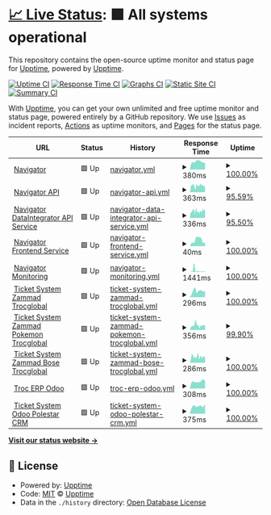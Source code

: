 # [📈 Live Status](https://upptime.github.io/upptime): <!--live status--> **🟩 All systems operational**

This repository contains the open-source uptime monitor and status page for [Upptime](https://upptime.js.org), powered by [Upptime](https://github.com/upptime/upptime).

[![Uptime CI](https://github.com/MobileInsight/Navigator-uptime/workflows/Uptime%20CI/badge.svg)](https://github.com/MobileInsight/Navigator-uptime/actions?query=workflow%3A%22Uptime+CI%22)
[![Response Time CI](https://github.com/MobileInsight/Navigator-uptime/workflows/Response%20Time%20CI/badge.svg)](https://github.com/MobileInsight/Navigator-uptime/actions?query=workflow%3A%22Response+Time+CI%22)
[![Graphs CI](https://github.com/MobileInsight/Navigator-uptime/workflows/Graphs%20CI/badge.svg)](https://github.com/MobileInsight/Navigator-uptime/actions?query=workflow%3A%22Graphs+CI%22)
[![Static Site CI](https://github.com/MobileInsight/Navigator-uptime/workflows/Static%20Site%20CI/badge.svg)](https://github.com/MobileInsight/Navigator-uptime/actions?query=workflow%3A%22Static+Site+CI%22)
[![Summary CI](https://github.com/MobileInsight/Navigator-uptime/workflows/Summary%20CI/badge.svg)](https://github.com/MobileInsight/Navigator-uptime/actions?query=workflow%3A%22Summary+CI%22)

With [Upptime](https://upptime.js.org), you can get your own unlimited and free uptime monitor and status page, powered entirely by a GitHub repository. We use [Issues](https://github.com/upptime/upptime/issues) as incident reports, [Actions](https://github.com/MobileInsight/Navigator-uptime/actions) as uptime monitors, and [Pages](https://upptime.github.io/upptime) for the status page.

<!--start: status pages-->
<!-- This summary is generated by Upptime (https://github.com/upptime/upptime) -->
<!-- Do not edit this manually, your changes will be overwritten -->
<!-- prettier-ignore -->
| URL | Status | History | Response Time | Uptime |
| --- | ------ | ------- | ------------- | ------ |
| <img alt="" src="https://icons.duckduckgo.com/ip3/navigator.trocdigital.io.ico" height="13"> [Navigator](https://navigator.trocdigital.io/ping) | 🟩 Up | [navigator.yml](https://github.com/Trocdigital/Navigator-uptime/commits/HEAD/history/navigator.yml) | <details><summary><img alt="Response time graph" src="./graphs/navigator/response-time-week.png" height="20"> 380ms</summary><br><a href="https://Trocdigital.github.io/Navigator-uptime/history/navigator"><img alt="Response time 314" src="https://img.shields.io/endpoint?url=https%3A%2F%2Fraw.githubusercontent.com%2FTrocdigital%2FNavigator-uptime%2FHEAD%2Fapi%2Fnavigator%2Fresponse-time.json"></a><br><a href="https://Trocdigital.github.io/Navigator-uptime/history/navigator"><img alt="24-hour response time 332" src="https://img.shields.io/endpoint?url=https%3A%2F%2Fraw.githubusercontent.com%2FTrocdigital%2FNavigator-uptime%2FHEAD%2Fapi%2Fnavigator%2Fresponse-time-day.json"></a><br><a href="https://Trocdigital.github.io/Navigator-uptime/history/navigator"><img alt="7-day response time 380" src="https://img.shields.io/endpoint?url=https%3A%2F%2Fraw.githubusercontent.com%2FTrocdigital%2FNavigator-uptime%2FHEAD%2Fapi%2Fnavigator%2Fresponse-time-week.json"></a><br><a href="https://Trocdigital.github.io/Navigator-uptime/history/navigator"><img alt="30-day response time 351" src="https://img.shields.io/endpoint?url=https%3A%2F%2Fraw.githubusercontent.com%2FTrocdigital%2FNavigator-uptime%2FHEAD%2Fapi%2Fnavigator%2Fresponse-time-month.json"></a><br><a href="https://Trocdigital.github.io/Navigator-uptime/history/navigator"><img alt="1-year response time 314" src="https://img.shields.io/endpoint?url=https%3A%2F%2Fraw.githubusercontent.com%2FTrocdigital%2FNavigator-uptime%2FHEAD%2Fapi%2Fnavigator%2Fresponse-time-year.json"></a></details> | <details><summary><a href="https://Trocdigital.github.io/Navigator-uptime/history/navigator">100.00%</a></summary><a href="https://Trocdigital.github.io/Navigator-uptime/history/navigator"><img alt="All-time uptime 69.80%" src="https://img.shields.io/endpoint?url=https%3A%2F%2Fraw.githubusercontent.com%2FTrocdigital%2FNavigator-uptime%2FHEAD%2Fapi%2Fnavigator%2Fuptime.json"></a><br><a href="https://Trocdigital.github.io/Navigator-uptime/history/navigator"><img alt="24-hour uptime 100.00%" src="https://img.shields.io/endpoint?url=https%3A%2F%2Fraw.githubusercontent.com%2FTrocdigital%2FNavigator-uptime%2FHEAD%2Fapi%2Fnavigator%2Fuptime-day.json"></a><br><a href="https://Trocdigital.github.io/Navigator-uptime/history/navigator"><img alt="7-day uptime 100.00%" src="https://img.shields.io/endpoint?url=https%3A%2F%2Fraw.githubusercontent.com%2FTrocdigital%2FNavigator-uptime%2FHEAD%2Fapi%2Fnavigator%2Fuptime-week.json"></a><br><a href="https://Trocdigital.github.io/Navigator-uptime/history/navigator"><img alt="30-day uptime 100.00%" src="https://img.shields.io/endpoint?url=https%3A%2F%2Fraw.githubusercontent.com%2FTrocdigital%2FNavigator-uptime%2FHEAD%2Fapi%2Fnavigator%2Fuptime-month.json"></a><br><a href="https://Trocdigital.github.io/Navigator-uptime/history/navigator"><img alt="1-year uptime 54.53%" src="https://img.shields.io/endpoint?url=https%3A%2F%2Fraw.githubusercontent.com%2FTrocdigital%2FNavigator-uptime%2FHEAD%2Fapi%2Fnavigator%2Fuptime-year.json"></a></details>
| <img alt="" src="https://icons.duckduckgo.com/ip3/api.trocdigital.io.ico" height="13"> [Navigator API](https://api.trocdigital.io/ping) | 🟩 Up | [navigator-api.yml](https://github.com/Trocdigital/Navigator-uptime/commits/HEAD/history/navigator-api.yml) | <details><summary><img alt="Response time graph" src="./graphs/navigator-api/response-time-week.png" height="20"> 363ms</summary><br><a href="https://Trocdigital.github.io/Navigator-uptime/history/navigator-api"><img alt="Response time 326" src="https://img.shields.io/endpoint?url=https%3A%2F%2Fraw.githubusercontent.com%2FTrocdigital%2FNavigator-uptime%2FHEAD%2Fapi%2Fnavigator-api%2Fresponse-time.json"></a><br><a href="https://Trocdigital.github.io/Navigator-uptime/history/navigator-api"><img alt="24-hour response time 315" src="https://img.shields.io/endpoint?url=https%3A%2F%2Fraw.githubusercontent.com%2FTrocdigital%2FNavigator-uptime%2FHEAD%2Fapi%2Fnavigator-api%2Fresponse-time-day.json"></a><br><a href="https://Trocdigital.github.io/Navigator-uptime/history/navigator-api"><img alt="7-day response time 363" src="https://img.shields.io/endpoint?url=https%3A%2F%2Fraw.githubusercontent.com%2FTrocdigital%2FNavigator-uptime%2FHEAD%2Fapi%2Fnavigator-api%2Fresponse-time-week.json"></a><br><a href="https://Trocdigital.github.io/Navigator-uptime/history/navigator-api"><img alt="30-day response time 363" src="https://img.shields.io/endpoint?url=https%3A%2F%2Fraw.githubusercontent.com%2FTrocdigital%2FNavigator-uptime%2FHEAD%2Fapi%2Fnavigator-api%2Fresponse-time-month.json"></a><br><a href="https://Trocdigital.github.io/Navigator-uptime/history/navigator-api"><img alt="1-year response time 384" src="https://img.shields.io/endpoint?url=https%3A%2F%2Fraw.githubusercontent.com%2FTrocdigital%2FNavigator-uptime%2FHEAD%2Fapi%2Fnavigator-api%2Fresponse-time-year.json"></a></details> | <details><summary><a href="https://Trocdigital.github.io/Navigator-uptime/history/navigator-api">95.59%</a></summary><a href="https://Trocdigital.github.io/Navigator-uptime/history/navigator-api"><img alt="All-time uptime 99.80%" src="https://img.shields.io/endpoint?url=https%3A%2F%2Fraw.githubusercontent.com%2FTrocdigital%2FNavigator-uptime%2FHEAD%2Fapi%2Fnavigator-api%2Fuptime.json"></a><br><a href="https://Trocdigital.github.io/Navigator-uptime/history/navigator-api"><img alt="24-hour uptime 95.53%" src="https://img.shields.io/endpoint?url=https%3A%2F%2Fraw.githubusercontent.com%2FTrocdigital%2FNavigator-uptime%2FHEAD%2Fapi%2Fnavigator-api%2Fuptime-day.json"></a><br><a href="https://Trocdigital.github.io/Navigator-uptime/history/navigator-api"><img alt="7-day uptime 95.59%" src="https://img.shields.io/endpoint?url=https%3A%2F%2Fraw.githubusercontent.com%2FTrocdigital%2FNavigator-uptime%2FHEAD%2Fapi%2Fnavigator-api%2Fuptime-week.json"></a><br><a href="https://Trocdigital.github.io/Navigator-uptime/history/navigator-api"><img alt="30-day uptime 95.72%" src="https://img.shields.io/endpoint?url=https%3A%2F%2Fraw.githubusercontent.com%2FTrocdigital%2FNavigator-uptime%2FHEAD%2Fapi%2Fnavigator-api%2Fuptime-month.json"></a><br><a href="https://Trocdigital.github.io/Navigator-uptime/history/navigator-api"><img alt="1-year uptime 99.55%" src="https://img.shields.io/endpoint?url=https%3A%2F%2Fraw.githubusercontent.com%2FTrocdigital%2FNavigator-uptime%2FHEAD%2Fapi%2Fnavigator-api%2Fuptime-year.json"></a></details>
| <img alt="" src="https://icons.duckduckgo.com/ip3/data.trocdigital.io.ico" height="13"> [Navigator DataIntegrator API Service](https://data.trocdigital.io/ping) | 🟩 Up | [navigator-data-integrator-api-service.yml](https://github.com/Trocdigital/Navigator-uptime/commits/HEAD/history/navigator-data-integrator-api-service.yml) | <details><summary><img alt="Response time graph" src="./graphs/navigator-data-integrator-api-service/response-time-week.png" height="20"> 336ms</summary><br><a href="https://Trocdigital.github.io/Navigator-uptime/history/navigator-data-integrator-api-service"><img alt="Response time 336" src="https://img.shields.io/endpoint?url=https%3A%2F%2Fraw.githubusercontent.com%2FTrocdigital%2FNavigator-uptime%2FHEAD%2Fapi%2Fnavigator-data-integrator-api-service%2Fresponse-time.json"></a><br><a href="https://Trocdigital.github.io/Navigator-uptime/history/navigator-data-integrator-api-service"><img alt="24-hour response time 392" src="https://img.shields.io/endpoint?url=https%3A%2F%2Fraw.githubusercontent.com%2FTrocdigital%2FNavigator-uptime%2FHEAD%2Fapi%2Fnavigator-data-integrator-api-service%2Fresponse-time-day.json"></a><br><a href="https://Trocdigital.github.io/Navigator-uptime/history/navigator-data-integrator-api-service"><img alt="7-day response time 336" src="https://img.shields.io/endpoint?url=https%3A%2F%2Fraw.githubusercontent.com%2FTrocdigital%2FNavigator-uptime%2FHEAD%2Fapi%2Fnavigator-data-integrator-api-service%2Fresponse-time-week.json"></a><br><a href="https://Trocdigital.github.io/Navigator-uptime/history/navigator-data-integrator-api-service"><img alt="30-day response time 349" src="https://img.shields.io/endpoint?url=https%3A%2F%2Fraw.githubusercontent.com%2FTrocdigital%2FNavigator-uptime%2FHEAD%2Fapi%2Fnavigator-data-integrator-api-service%2Fresponse-time-month.json"></a><br><a href="https://Trocdigital.github.io/Navigator-uptime/history/navigator-data-integrator-api-service"><img alt="1-year response time 370" src="https://img.shields.io/endpoint?url=https%3A%2F%2Fraw.githubusercontent.com%2FTrocdigital%2FNavigator-uptime%2FHEAD%2Fapi%2Fnavigator-data-integrator-api-service%2Fresponse-time-year.json"></a></details> | <details><summary><a href="https://Trocdigital.github.io/Navigator-uptime/history/navigator-data-integrator-api-service">95.50%</a></summary><a href="https://Trocdigital.github.io/Navigator-uptime/history/navigator-data-integrator-api-service"><img alt="All-time uptime 75.92%" src="https://img.shields.io/endpoint?url=https%3A%2F%2Fraw.githubusercontent.com%2FTrocdigital%2FNavigator-uptime%2FHEAD%2Fapi%2Fnavigator-data-integrator-api-service%2Fuptime.json"></a><br><a href="https://Trocdigital.github.io/Navigator-uptime/history/navigator-data-integrator-api-service"><img alt="24-hour uptime 94.88%" src="https://img.shields.io/endpoint?url=https%3A%2F%2Fraw.githubusercontent.com%2FTrocdigital%2FNavigator-uptime%2FHEAD%2Fapi%2Fnavigator-data-integrator-api-service%2Fuptime-day.json"></a><br><a href="https://Trocdigital.github.io/Navigator-uptime/history/navigator-data-integrator-api-service"><img alt="7-day uptime 95.50%" src="https://img.shields.io/endpoint?url=https%3A%2F%2Fraw.githubusercontent.com%2FTrocdigital%2FNavigator-uptime%2FHEAD%2Fapi%2Fnavigator-data-integrator-api-service%2Fuptime-week.json"></a><br><a href="https://Trocdigital.github.io/Navigator-uptime/history/navigator-data-integrator-api-service"><img alt="30-day uptime 95.64%" src="https://img.shields.io/endpoint?url=https%3A%2F%2Fraw.githubusercontent.com%2FTrocdigital%2FNavigator-uptime%2FHEAD%2Fapi%2Fnavigator-data-integrator-api-service%2Fuptime-month.json"></a><br><a href="https://Trocdigital.github.io/Navigator-uptime/history/navigator-data-integrator-api-service"><img alt="1-year uptime 54.06%" src="https://img.shields.io/endpoint?url=https%3A%2F%2Fraw.githubusercontent.com%2FTrocdigital%2FNavigator-uptime%2FHEAD%2Fapi%2Fnavigator-data-integrator-api-service%2Fuptime-year.json"></a></details>
| <img alt="" src="https://icons.duckduckgo.com/ip3/navigator.trocdigital.io.ico" height="13"> [Navigator Frontend Service](https://navigator.trocdigital.io/) | 🟩 Up | [navigator-frontend-service.yml](https://github.com/Trocdigital/Navigator-uptime/commits/HEAD/history/navigator-frontend-service.yml) | <details><summary><img alt="Response time graph" src="./graphs/navigator-frontend-service/response-time-week.png" height="20"> 40ms</summary><br><a href="https://Trocdigital.github.io/Navigator-uptime/history/navigator-frontend-service"><img alt="Response time 129" src="https://img.shields.io/endpoint?url=https%3A%2F%2Fraw.githubusercontent.com%2FTrocdigital%2FNavigator-uptime%2FHEAD%2Fapi%2Fnavigator-frontend-service%2Fresponse-time.json"></a><br><a href="https://Trocdigital.github.io/Navigator-uptime/history/navigator-frontend-service"><img alt="24-hour response time 25" src="https://img.shields.io/endpoint?url=https%3A%2F%2Fraw.githubusercontent.com%2FTrocdigital%2FNavigator-uptime%2FHEAD%2Fapi%2Fnavigator-frontend-service%2Fresponse-time-day.json"></a><br><a href="https://Trocdigital.github.io/Navigator-uptime/history/navigator-frontend-service"><img alt="7-day response time 40" src="https://img.shields.io/endpoint?url=https%3A%2F%2Fraw.githubusercontent.com%2FTrocdigital%2FNavigator-uptime%2FHEAD%2Fapi%2Fnavigator-frontend-service%2Fresponse-time-week.json"></a><br><a href="https://Trocdigital.github.io/Navigator-uptime/history/navigator-frontend-service"><img alt="30-day response time 34" src="https://img.shields.io/endpoint?url=https%3A%2F%2Fraw.githubusercontent.com%2FTrocdigital%2FNavigator-uptime%2FHEAD%2Fapi%2Fnavigator-frontend-service%2Fresponse-time-month.json"></a><br><a href="https://Trocdigital.github.io/Navigator-uptime/history/navigator-frontend-service"><img alt="1-year response time 56" src="https://img.shields.io/endpoint?url=https%3A%2F%2Fraw.githubusercontent.com%2FTrocdigital%2FNavigator-uptime%2FHEAD%2Fapi%2Fnavigator-frontend-service%2Fresponse-time-year.json"></a></details> | <details><summary><a href="https://Trocdigital.github.io/Navigator-uptime/history/navigator-frontend-service">100.00%</a></summary><a href="https://Trocdigital.github.io/Navigator-uptime/history/navigator-frontend-service"><img alt="All-time uptime 75.79%" src="https://img.shields.io/endpoint?url=https%3A%2F%2Fraw.githubusercontent.com%2FTrocdigital%2FNavigator-uptime%2FHEAD%2Fapi%2Fnavigator-frontend-service%2Fuptime.json"></a><br><a href="https://Trocdigital.github.io/Navigator-uptime/history/navigator-frontend-service"><img alt="24-hour uptime 100.00%" src="https://img.shields.io/endpoint?url=https%3A%2F%2Fraw.githubusercontent.com%2FTrocdigital%2FNavigator-uptime%2FHEAD%2Fapi%2Fnavigator-frontend-service%2Fuptime-day.json"></a><br><a href="https://Trocdigital.github.io/Navigator-uptime/history/navigator-frontend-service"><img alt="7-day uptime 100.00%" src="https://img.shields.io/endpoint?url=https%3A%2F%2Fraw.githubusercontent.com%2FTrocdigital%2FNavigator-uptime%2FHEAD%2Fapi%2Fnavigator-frontend-service%2Fuptime-week.json"></a><br><a href="https://Trocdigital.github.io/Navigator-uptime/history/navigator-frontend-service"><img alt="30-day uptime 100.00%" src="https://img.shields.io/endpoint?url=https%3A%2F%2Fraw.githubusercontent.com%2FTrocdigital%2FNavigator-uptime%2FHEAD%2Fapi%2Fnavigator-frontend-service%2Fuptime-month.json"></a><br><a href="https://Trocdigital.github.io/Navigator-uptime/history/navigator-frontend-service"><img alt="1-year uptime 54.39%" src="https://img.shields.io/endpoint?url=https%3A%2F%2Fraw.githubusercontent.com%2FTrocdigital%2FNavigator-uptime%2FHEAD%2Fapi%2Fnavigator-frontend-service%2Fuptime-year.json"></a></details>
| <img alt="" src="https://icons.duckduckgo.com/ip3/monitor.trocdigital.io.ico" height="13"> [Navigator Monitoring](https://monitor.trocdigital.io/) | 🟩 Up | [navigator-monitoring.yml](https://github.com/Trocdigital/Navigator-uptime/commits/HEAD/history/navigator-monitoring.yml) | <details><summary><img alt="Response time graph" src="./graphs/navigator-monitoring/response-time-week.png" height="20"> 1441ms</summary><br><a href="https://Trocdigital.github.io/Navigator-uptime/history/navigator-monitoring"><img alt="Response time 614" src="https://img.shields.io/endpoint?url=https%3A%2F%2Fraw.githubusercontent.com%2FTrocdigital%2FNavigator-uptime%2FHEAD%2Fapi%2Fnavigator-monitoring%2Fresponse-time.json"></a><br><a href="https://Trocdigital.github.io/Navigator-uptime/history/navigator-monitoring"><img alt="24-hour response time 367" src="https://img.shields.io/endpoint?url=https%3A%2F%2Fraw.githubusercontent.com%2FTrocdigital%2FNavigator-uptime%2FHEAD%2Fapi%2Fnavigator-monitoring%2Fresponse-time-day.json"></a><br><a href="https://Trocdigital.github.io/Navigator-uptime/history/navigator-monitoring"><img alt="7-day response time 1441" src="https://img.shields.io/endpoint?url=https%3A%2F%2Fraw.githubusercontent.com%2FTrocdigital%2FNavigator-uptime%2FHEAD%2Fapi%2Fnavigator-monitoring%2Fresponse-time-week.json"></a><br><a href="https://Trocdigital.github.io/Navigator-uptime/history/navigator-monitoring"><img alt="30-day response time 840" src="https://img.shields.io/endpoint?url=https%3A%2F%2Fraw.githubusercontent.com%2FTrocdigital%2FNavigator-uptime%2FHEAD%2Fapi%2Fnavigator-monitoring%2Fresponse-time-month.json"></a><br><a href="https://Trocdigital.github.io/Navigator-uptime/history/navigator-monitoring"><img alt="1-year response time 614" src="https://img.shields.io/endpoint?url=https%3A%2F%2Fraw.githubusercontent.com%2FTrocdigital%2FNavigator-uptime%2FHEAD%2Fapi%2Fnavigator-monitoring%2Fresponse-time-year.json"></a></details> | <details><summary><a href="https://Trocdigital.github.io/Navigator-uptime/history/navigator-monitoring">100.00%</a></summary><a href="https://Trocdigital.github.io/Navigator-uptime/history/navigator-monitoring"><img alt="All-time uptime 100.00%" src="https://img.shields.io/endpoint?url=https%3A%2F%2Fraw.githubusercontent.com%2FTrocdigital%2FNavigator-uptime%2FHEAD%2Fapi%2Fnavigator-monitoring%2Fuptime.json"></a><br><a href="https://Trocdigital.github.io/Navigator-uptime/history/navigator-monitoring"><img alt="24-hour uptime 100.00%" src="https://img.shields.io/endpoint?url=https%3A%2F%2Fraw.githubusercontent.com%2FTrocdigital%2FNavigator-uptime%2FHEAD%2Fapi%2Fnavigator-monitoring%2Fuptime-day.json"></a><br><a href="https://Trocdigital.github.io/Navigator-uptime/history/navigator-monitoring"><img alt="7-day uptime 100.00%" src="https://img.shields.io/endpoint?url=https%3A%2F%2Fraw.githubusercontent.com%2FTrocdigital%2FNavigator-uptime%2FHEAD%2Fapi%2Fnavigator-monitoring%2Fuptime-week.json"></a><br><a href="https://Trocdigital.github.io/Navigator-uptime/history/navigator-monitoring"><img alt="30-day uptime 100.00%" src="https://img.shields.io/endpoint?url=https%3A%2F%2Fraw.githubusercontent.com%2FTrocdigital%2FNavigator-uptime%2FHEAD%2Fapi%2Fnavigator-monitoring%2Fuptime-month.json"></a><br><a href="https://Trocdigital.github.io/Navigator-uptime/history/navigator-monitoring"><img alt="1-year uptime 100.00%" src="https://img.shields.io/endpoint?url=https%3A%2F%2Fraw.githubusercontent.com%2FTrocdigital%2FNavigator-uptime%2FHEAD%2Fapi%2Fnavigator-monitoring%2Fuptime-year.json"></a></details>
| <img alt="" src="https://icons.duckduckgo.com/ip3/support.trocdigital.io.ico" height="13"> [Ticket System  Zammad Trocglobal](https://support.trocdigital.io/) | 🟩 Up | [ticket-system-zammad-trocglobal.yml](https://github.com/Trocdigital/Navigator-uptime/commits/HEAD/history/ticket-system-zammad-trocglobal.yml) | <details><summary><img alt="Response time graph" src="./graphs/ticket-system-zammad-trocglobal/response-time-week.png" height="20"> 296ms</summary><br><a href="https://Trocdigital.github.io/Navigator-uptime/history/ticket-system-zammad-trocglobal"><img alt="Response time 293" src="https://img.shields.io/endpoint?url=https%3A%2F%2Fraw.githubusercontent.com%2FTrocdigital%2FNavigator-uptime%2FHEAD%2Fapi%2Fticket-system-zammad-trocglobal%2Fresponse-time.json"></a><br><a href="https://Trocdigital.github.io/Navigator-uptime/history/ticket-system-zammad-trocglobal"><img alt="24-hour response time 306" src="https://img.shields.io/endpoint?url=https%3A%2F%2Fraw.githubusercontent.com%2FTrocdigital%2FNavigator-uptime%2FHEAD%2Fapi%2Fticket-system-zammad-trocglobal%2Fresponse-time-day.json"></a><br><a href="https://Trocdigital.github.io/Navigator-uptime/history/ticket-system-zammad-trocglobal"><img alt="7-day response time 296" src="https://img.shields.io/endpoint?url=https%3A%2F%2Fraw.githubusercontent.com%2FTrocdigital%2FNavigator-uptime%2FHEAD%2Fapi%2Fticket-system-zammad-trocglobal%2Fresponse-time-week.json"></a><br><a href="https://Trocdigital.github.io/Navigator-uptime/history/ticket-system-zammad-trocglobal"><img alt="30-day response time 302" src="https://img.shields.io/endpoint?url=https%3A%2F%2Fraw.githubusercontent.com%2FTrocdigital%2FNavigator-uptime%2FHEAD%2Fapi%2Fticket-system-zammad-trocglobal%2Fresponse-time-month.json"></a><br><a href="https://Trocdigital.github.io/Navigator-uptime/history/ticket-system-zammad-trocglobal"><img alt="1-year response time 293" src="https://img.shields.io/endpoint?url=https%3A%2F%2Fraw.githubusercontent.com%2FTrocdigital%2FNavigator-uptime%2FHEAD%2Fapi%2Fticket-system-zammad-trocglobal%2Fresponse-time-year.json"></a></details> | <details><summary><a href="https://Trocdigital.github.io/Navigator-uptime/history/ticket-system-zammad-trocglobal">100.00%</a></summary><a href="https://Trocdigital.github.io/Navigator-uptime/history/ticket-system-zammad-trocglobal"><img alt="All-time uptime 98.57%" src="https://img.shields.io/endpoint?url=https%3A%2F%2Fraw.githubusercontent.com%2FTrocdigital%2FNavigator-uptime%2FHEAD%2Fapi%2Fticket-system-zammad-trocglobal%2Fuptime.json"></a><br><a href="https://Trocdigital.github.io/Navigator-uptime/history/ticket-system-zammad-trocglobal"><img alt="24-hour uptime 100.00%" src="https://img.shields.io/endpoint?url=https%3A%2F%2Fraw.githubusercontent.com%2FTrocdigital%2FNavigator-uptime%2FHEAD%2Fapi%2Fticket-system-zammad-trocglobal%2Fuptime-day.json"></a><br><a href="https://Trocdigital.github.io/Navigator-uptime/history/ticket-system-zammad-trocglobal"><img alt="7-day uptime 100.00%" src="https://img.shields.io/endpoint?url=https%3A%2F%2Fraw.githubusercontent.com%2FTrocdigital%2FNavigator-uptime%2FHEAD%2Fapi%2Fticket-system-zammad-trocglobal%2Fuptime-week.json"></a><br><a href="https://Trocdigital.github.io/Navigator-uptime/history/ticket-system-zammad-trocglobal"><img alt="30-day uptime 96.85%" src="https://img.shields.io/endpoint?url=https%3A%2F%2Fraw.githubusercontent.com%2FTrocdigital%2FNavigator-uptime%2FHEAD%2Fapi%2Fticket-system-zammad-trocglobal%2Fuptime-month.json"></a><br><a href="https://Trocdigital.github.io/Navigator-uptime/history/ticket-system-zammad-trocglobal"><img alt="1-year uptime 98.57%" src="https://img.shields.io/endpoint?url=https%3A%2F%2Fraw.githubusercontent.com%2FTrocdigital%2FNavigator-uptime%2FHEAD%2Fapi%2Fticket-system-zammad-trocglobal%2Fuptime-year.json"></a></details>
| <img alt="" src="https://icons.duckduckgo.com/ip3/pokemon.tickets.trocdigital.io.ico" height="13"> [Ticket System  Zammad Pokemon Trocglobal](https://pokemon.tickets.trocdigital.io/) | 🟩 Up | [ticket-system-zammad-pokemon-trocglobal.yml](https://github.com/Trocdigital/Navigator-uptime/commits/HEAD/history/ticket-system-zammad-pokemon-trocglobal.yml) | <details><summary><img alt="Response time graph" src="./graphs/ticket-system-zammad-pokemon-trocglobal/response-time-week.png" height="20"> 356ms</summary><br><a href="https://Trocdigital.github.io/Navigator-uptime/history/ticket-system-zammad-pokemon-trocglobal"><img alt="Response time 372" src="https://img.shields.io/endpoint?url=https%3A%2F%2Fraw.githubusercontent.com%2FTrocdigital%2FNavigator-uptime%2FHEAD%2Fapi%2Fticket-system-zammad-pokemon-trocglobal%2Fresponse-time.json"></a><br><a href="https://Trocdigital.github.io/Navigator-uptime/history/ticket-system-zammad-pokemon-trocglobal"><img alt="24-hour response time 334" src="https://img.shields.io/endpoint?url=https%3A%2F%2Fraw.githubusercontent.com%2FTrocdigital%2FNavigator-uptime%2FHEAD%2Fapi%2Fticket-system-zammad-pokemon-trocglobal%2Fresponse-time-day.json"></a><br><a href="https://Trocdigital.github.io/Navigator-uptime/history/ticket-system-zammad-pokemon-trocglobal"><img alt="7-day response time 356" src="https://img.shields.io/endpoint?url=https%3A%2F%2Fraw.githubusercontent.com%2FTrocdigital%2FNavigator-uptime%2FHEAD%2Fapi%2Fticket-system-zammad-pokemon-trocglobal%2Fresponse-time-week.json"></a><br><a href="https://Trocdigital.github.io/Navigator-uptime/history/ticket-system-zammad-pokemon-trocglobal"><img alt="30-day response time 306" src="https://img.shields.io/endpoint?url=https%3A%2F%2Fraw.githubusercontent.com%2FTrocdigital%2FNavigator-uptime%2FHEAD%2Fapi%2Fticket-system-zammad-pokemon-trocglobal%2Fresponse-time-month.json"></a><br><a href="https://Trocdigital.github.io/Navigator-uptime/history/ticket-system-zammad-pokemon-trocglobal"><img alt="1-year response time 372" src="https://img.shields.io/endpoint?url=https%3A%2F%2Fraw.githubusercontent.com%2FTrocdigital%2FNavigator-uptime%2FHEAD%2Fapi%2Fticket-system-zammad-pokemon-trocglobal%2Fresponse-time-year.json"></a></details> | <details><summary><a href="https://Trocdigital.github.io/Navigator-uptime/history/ticket-system-zammad-pokemon-trocglobal">99.90%</a></summary><a href="https://Trocdigital.github.io/Navigator-uptime/history/ticket-system-zammad-pokemon-trocglobal"><img alt="All-time uptime 99.66%" src="https://img.shields.io/endpoint?url=https%3A%2F%2Fraw.githubusercontent.com%2FTrocdigital%2FNavigator-uptime%2FHEAD%2Fapi%2Fticket-system-zammad-pokemon-trocglobal%2Fuptime.json"></a><br><a href="https://Trocdigital.github.io/Navigator-uptime/history/ticket-system-zammad-pokemon-trocglobal"><img alt="24-hour uptime 100.00%" src="https://img.shields.io/endpoint?url=https%3A%2F%2Fraw.githubusercontent.com%2FTrocdigital%2FNavigator-uptime%2FHEAD%2Fapi%2Fticket-system-zammad-pokemon-trocglobal%2Fuptime-day.json"></a><br><a href="https://Trocdigital.github.io/Navigator-uptime/history/ticket-system-zammad-pokemon-trocglobal"><img alt="7-day uptime 99.90%" src="https://img.shields.io/endpoint?url=https%3A%2F%2Fraw.githubusercontent.com%2FTrocdigital%2FNavigator-uptime%2FHEAD%2Fapi%2Fticket-system-zammad-pokemon-trocglobal%2Fuptime-week.json"></a><br><a href="https://Trocdigital.github.io/Navigator-uptime/history/ticket-system-zammad-pokemon-trocglobal"><img alt="30-day uptime 99.43%" src="https://img.shields.io/endpoint?url=https%3A%2F%2Fraw.githubusercontent.com%2FTrocdigital%2FNavigator-uptime%2FHEAD%2Fapi%2Fticket-system-zammad-pokemon-trocglobal%2Fuptime-month.json"></a><br><a href="https://Trocdigital.github.io/Navigator-uptime/history/ticket-system-zammad-pokemon-trocglobal"><img alt="1-year uptime 99.66%" src="https://img.shields.io/endpoint?url=https%3A%2F%2Fraw.githubusercontent.com%2FTrocdigital%2FNavigator-uptime%2FHEAD%2Fapi%2Fticket-system-zammad-pokemon-trocglobal%2Fuptime-year.json"></a></details>
| <img alt="" src="https://icons.duckduckgo.com/ip3/bose.tickets.trocdigital.io.ico" height="13"> [Ticket System  Zammad Bose Trocglobal](https://bose.tickets.trocdigital.io/) | 🟩 Up | [ticket-system-zammad-bose-trocglobal.yml](https://github.com/Trocdigital/Navigator-uptime/commits/HEAD/history/ticket-system-zammad-bose-trocglobal.yml) | <details><summary><img alt="Response time graph" src="./graphs/ticket-system-zammad-bose-trocglobal/response-time-week.png" height="20"> 286ms</summary><br><a href="https://Trocdigital.github.io/Navigator-uptime/history/ticket-system-zammad-bose-trocglobal"><img alt="Response time 370" src="https://img.shields.io/endpoint?url=https%3A%2F%2Fraw.githubusercontent.com%2FTrocdigital%2FNavigator-uptime%2FHEAD%2Fapi%2Fticket-system-zammad-bose-trocglobal%2Fresponse-time.json"></a><br><a href="https://Trocdigital.github.io/Navigator-uptime/history/ticket-system-zammad-bose-trocglobal"><img alt="24-hour response time 294" src="https://img.shields.io/endpoint?url=https%3A%2F%2Fraw.githubusercontent.com%2FTrocdigital%2FNavigator-uptime%2FHEAD%2Fapi%2Fticket-system-zammad-bose-trocglobal%2Fresponse-time-day.json"></a><br><a href="https://Trocdigital.github.io/Navigator-uptime/history/ticket-system-zammad-bose-trocglobal"><img alt="7-day response time 286" src="https://img.shields.io/endpoint?url=https%3A%2F%2Fraw.githubusercontent.com%2FTrocdigital%2FNavigator-uptime%2FHEAD%2Fapi%2Fticket-system-zammad-bose-trocglobal%2Fresponse-time-week.json"></a><br><a href="https://Trocdigital.github.io/Navigator-uptime/history/ticket-system-zammad-bose-trocglobal"><img alt="30-day response time 313" src="https://img.shields.io/endpoint?url=https%3A%2F%2Fraw.githubusercontent.com%2FTrocdigital%2FNavigator-uptime%2FHEAD%2Fapi%2Fticket-system-zammad-bose-trocglobal%2Fresponse-time-month.json"></a><br><a href="https://Trocdigital.github.io/Navigator-uptime/history/ticket-system-zammad-bose-trocglobal"><img alt="1-year response time 370" src="https://img.shields.io/endpoint?url=https%3A%2F%2Fraw.githubusercontent.com%2FTrocdigital%2FNavigator-uptime%2FHEAD%2Fapi%2Fticket-system-zammad-bose-trocglobal%2Fresponse-time-year.json"></a></details> | <details><summary><a href="https://Trocdigital.github.io/Navigator-uptime/history/ticket-system-zammad-bose-trocglobal">100.00%</a></summary><a href="https://Trocdigital.github.io/Navigator-uptime/history/ticket-system-zammad-bose-trocglobal"><img alt="All-time uptime 99.98%" src="https://img.shields.io/endpoint?url=https%3A%2F%2Fraw.githubusercontent.com%2FTrocdigital%2FNavigator-uptime%2FHEAD%2Fapi%2Fticket-system-zammad-bose-trocglobal%2Fuptime.json"></a><br><a href="https://Trocdigital.github.io/Navigator-uptime/history/ticket-system-zammad-bose-trocglobal"><img alt="24-hour uptime 100.00%" src="https://img.shields.io/endpoint?url=https%3A%2F%2Fraw.githubusercontent.com%2FTrocdigital%2FNavigator-uptime%2FHEAD%2Fapi%2Fticket-system-zammad-bose-trocglobal%2Fuptime-day.json"></a><br><a href="https://Trocdigital.github.io/Navigator-uptime/history/ticket-system-zammad-bose-trocglobal"><img alt="7-day uptime 100.00%" src="https://img.shields.io/endpoint?url=https%3A%2F%2Fraw.githubusercontent.com%2FTrocdigital%2FNavigator-uptime%2FHEAD%2Fapi%2Fticket-system-zammad-bose-trocglobal%2Fuptime-week.json"></a><br><a href="https://Trocdigital.github.io/Navigator-uptime/history/ticket-system-zammad-bose-trocglobal"><img alt="30-day uptime 100.00%" src="https://img.shields.io/endpoint?url=https%3A%2F%2Fraw.githubusercontent.com%2FTrocdigital%2FNavigator-uptime%2FHEAD%2Fapi%2Fticket-system-zammad-bose-trocglobal%2Fuptime-month.json"></a><br><a href="https://Trocdigital.github.io/Navigator-uptime/history/ticket-system-zammad-bose-trocglobal"><img alt="1-year uptime 99.98%" src="https://img.shields.io/endpoint?url=https%3A%2F%2Fraw.githubusercontent.com%2FTrocdigital%2FNavigator-uptime%2FHEAD%2Fapi%2Fticket-system-zammad-bose-trocglobal%2Fuptime-year.json"></a></details>
| <img alt="" src="https://icons.duckduckgo.com/ip3/troc.erp.trocdigital.io.ico" height="13"> [Troc ERP Odoo](https://troc.erp.trocdigital.io/web/login) | 🟩 Up | [troc-erp-odoo.yml](https://github.com/Trocdigital/Navigator-uptime/commits/HEAD/history/troc-erp-odoo.yml) | <details><summary><img alt="Response time graph" src="./graphs/troc-erp-odoo/response-time-week.png" height="20"> 308ms</summary><br><a href="https://Trocdigital.github.io/Navigator-uptime/history/troc-erp-odoo"><img alt="Response time 254" src="https://img.shields.io/endpoint?url=https%3A%2F%2Fraw.githubusercontent.com%2FTrocdigital%2FNavigator-uptime%2FHEAD%2Fapi%2Ftroc-erp-odoo%2Fresponse-time.json"></a><br><a href="https://Trocdigital.github.io/Navigator-uptime/history/troc-erp-odoo"><img alt="24-hour response time 324" src="https://img.shields.io/endpoint?url=https%3A%2F%2Fraw.githubusercontent.com%2FTrocdigital%2FNavigator-uptime%2FHEAD%2Fapi%2Ftroc-erp-odoo%2Fresponse-time-day.json"></a><br><a href="https://Trocdigital.github.io/Navigator-uptime/history/troc-erp-odoo"><img alt="7-day response time 308" src="https://img.shields.io/endpoint?url=https%3A%2F%2Fraw.githubusercontent.com%2FTrocdigital%2FNavigator-uptime%2FHEAD%2Fapi%2Ftroc-erp-odoo%2Fresponse-time-week.json"></a><br><a href="https://Trocdigital.github.io/Navigator-uptime/history/troc-erp-odoo"><img alt="30-day response time 260" src="https://img.shields.io/endpoint?url=https%3A%2F%2Fraw.githubusercontent.com%2FTrocdigital%2FNavigator-uptime%2FHEAD%2Fapi%2Ftroc-erp-odoo%2Fresponse-time-month.json"></a><br><a href="https://Trocdigital.github.io/Navigator-uptime/history/troc-erp-odoo"><img alt="1-year response time 254" src="https://img.shields.io/endpoint?url=https%3A%2F%2Fraw.githubusercontent.com%2FTrocdigital%2FNavigator-uptime%2FHEAD%2Fapi%2Ftroc-erp-odoo%2Fresponse-time-year.json"></a></details> | <details><summary><a href="https://Trocdigital.github.io/Navigator-uptime/history/troc-erp-odoo">100.00%</a></summary><a href="https://Trocdigital.github.io/Navigator-uptime/history/troc-erp-odoo"><img alt="All-time uptime 100.00%" src="https://img.shields.io/endpoint?url=https%3A%2F%2Fraw.githubusercontent.com%2FTrocdigital%2FNavigator-uptime%2FHEAD%2Fapi%2Ftroc-erp-odoo%2Fuptime.json"></a><br><a href="https://Trocdigital.github.io/Navigator-uptime/history/troc-erp-odoo"><img alt="24-hour uptime 100.00%" src="https://img.shields.io/endpoint?url=https%3A%2F%2Fraw.githubusercontent.com%2FTrocdigital%2FNavigator-uptime%2FHEAD%2Fapi%2Ftroc-erp-odoo%2Fuptime-day.json"></a><br><a href="https://Trocdigital.github.io/Navigator-uptime/history/troc-erp-odoo"><img alt="7-day uptime 100.00%" src="https://img.shields.io/endpoint?url=https%3A%2F%2Fraw.githubusercontent.com%2FTrocdigital%2FNavigator-uptime%2FHEAD%2Fapi%2Ftroc-erp-odoo%2Fuptime-week.json"></a><br><a href="https://Trocdigital.github.io/Navigator-uptime/history/troc-erp-odoo"><img alt="30-day uptime 100.00%" src="https://img.shields.io/endpoint?url=https%3A%2F%2Fraw.githubusercontent.com%2FTrocdigital%2FNavigator-uptime%2FHEAD%2Fapi%2Ftroc-erp-odoo%2Fuptime-month.json"></a><br><a href="https://Trocdigital.github.io/Navigator-uptime/history/troc-erp-odoo"><img alt="1-year uptime 100.00%" src="https://img.shields.io/endpoint?url=https%3A%2F%2Fraw.githubusercontent.com%2FTrocdigital%2FNavigator-uptime%2FHEAD%2Fapi%2Ftroc-erp-odoo%2Fuptime-year.json"></a></details>
| <img alt="" src="https://icons.duckduckgo.com/ip3/crm.polestarpilates.com.ico" height="13"> [Ticket System  Odoo Polestar CRM](https://crm.polestarpilates.com/web/login/) | 🟩 Up | [ticket-system-odoo-polestar-crm.yml](https://github.com/Trocdigital/Navigator-uptime/commits/HEAD/history/ticket-system-odoo-polestar-crm.yml) | <details><summary><img alt="Response time graph" src="./graphs/ticket-system-odoo-polestar-crm/response-time-week.png" height="20"> 375ms</summary><br><a href="https://Trocdigital.github.io/Navigator-uptime/history/ticket-system-odoo-polestar-crm"><img alt="Response time 310" src="https://img.shields.io/endpoint?url=https%3A%2F%2Fraw.githubusercontent.com%2FTrocdigital%2FNavigator-uptime%2FHEAD%2Fapi%2Fticket-system-odoo-polestar-crm%2Fresponse-time.json"></a><br><a href="https://Trocdigital.github.io/Navigator-uptime/history/ticket-system-odoo-polestar-crm"><img alt="24-hour response time 474" src="https://img.shields.io/endpoint?url=https%3A%2F%2Fraw.githubusercontent.com%2FTrocdigital%2FNavigator-uptime%2FHEAD%2Fapi%2Fticket-system-odoo-polestar-crm%2Fresponse-time-day.json"></a><br><a href="https://Trocdigital.github.io/Navigator-uptime/history/ticket-system-odoo-polestar-crm"><img alt="7-day response time 375" src="https://img.shields.io/endpoint?url=https%3A%2F%2Fraw.githubusercontent.com%2FTrocdigital%2FNavigator-uptime%2FHEAD%2Fapi%2Fticket-system-odoo-polestar-crm%2Fresponse-time-week.json"></a><br><a href="https://Trocdigital.github.io/Navigator-uptime/history/ticket-system-odoo-polestar-crm"><img alt="30-day response time 315" src="https://img.shields.io/endpoint?url=https%3A%2F%2Fraw.githubusercontent.com%2FTrocdigital%2FNavigator-uptime%2FHEAD%2Fapi%2Fticket-system-odoo-polestar-crm%2Fresponse-time-month.json"></a><br><a href="https://Trocdigital.github.io/Navigator-uptime/history/ticket-system-odoo-polestar-crm"><img alt="1-year response time 310" src="https://img.shields.io/endpoint?url=https%3A%2F%2Fraw.githubusercontent.com%2FTrocdigital%2FNavigator-uptime%2FHEAD%2Fapi%2Fticket-system-odoo-polestar-crm%2Fresponse-time-year.json"></a></details> | <details><summary><a href="https://Trocdigital.github.io/Navigator-uptime/history/ticket-system-odoo-polestar-crm">100.00%</a></summary><a href="https://Trocdigital.github.io/Navigator-uptime/history/ticket-system-odoo-polestar-crm"><img alt="All-time uptime 100.00%" src="https://img.shields.io/endpoint?url=https%3A%2F%2Fraw.githubusercontent.com%2FTrocdigital%2FNavigator-uptime%2FHEAD%2Fapi%2Fticket-system-odoo-polestar-crm%2Fuptime.json"></a><br><a href="https://Trocdigital.github.io/Navigator-uptime/history/ticket-system-odoo-polestar-crm"><img alt="24-hour uptime 100.00%" src="https://img.shields.io/endpoint?url=https%3A%2F%2Fraw.githubusercontent.com%2FTrocdigital%2FNavigator-uptime%2FHEAD%2Fapi%2Fticket-system-odoo-polestar-crm%2Fuptime-day.json"></a><br><a href="https://Trocdigital.github.io/Navigator-uptime/history/ticket-system-odoo-polestar-crm"><img alt="7-day uptime 100.00%" src="https://img.shields.io/endpoint?url=https%3A%2F%2Fraw.githubusercontent.com%2FTrocdigital%2FNavigator-uptime%2FHEAD%2Fapi%2Fticket-system-odoo-polestar-crm%2Fuptime-week.json"></a><br><a href="https://Trocdigital.github.io/Navigator-uptime/history/ticket-system-odoo-polestar-crm"><img alt="30-day uptime 100.00%" src="https://img.shields.io/endpoint?url=https%3A%2F%2Fraw.githubusercontent.com%2FTrocdigital%2FNavigator-uptime%2FHEAD%2Fapi%2Fticket-system-odoo-polestar-crm%2Fuptime-month.json"></a><br><a href="https://Trocdigital.github.io/Navigator-uptime/history/ticket-system-odoo-polestar-crm"><img alt="1-year uptime 100.00%" src="https://img.shields.io/endpoint?url=https%3A%2F%2Fraw.githubusercontent.com%2FTrocdigital%2FNavigator-uptime%2FHEAD%2Fapi%2Fticket-system-odoo-polestar-crm%2Fuptime-year.json"></a></details>

<!--end: status pages-->

[**Visit our status website →**](https://upptime.github.io/upptime)

## 📄 License

- Powered by: [Upptime](https://github.com/upptime/upptime)
- Code: [MIT](./LICENSE) © [Upptime](https://upptime.js.org)
- Data in the `./history` directory: [Open Database License](https://opendatacommons.org/licenses/odbl/1-0/)
